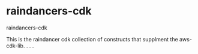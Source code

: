 # raindancers-cdk
raindancers-cdk

This is the raindancer cdk collection of constructs that supplment the aws-cdk-lib. 
.
.
.